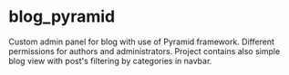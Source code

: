 # blog_pyramid
Custom admin panel for blog with use of Pyramid framework. Different permissions for authors and administrators.
Project contains also simple blog view with post's filtering by categories in navbar.